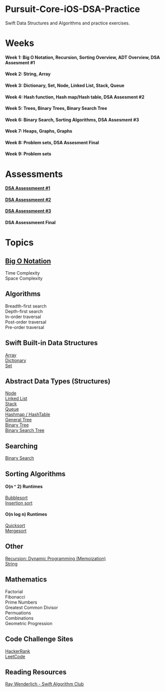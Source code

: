 # Pursuit-Core-iOS-DSA-Practice
Swift Data Structures and Algorithms and practice exercises.

# Weeks 

#### Week 1: Big O Notation, Recursion, Sorting Overview, ADT Overview, DSA Assesment #1
#### Week 2: String, Array   
#### Week 3: Dictionary, Set, Node, Linked List, Stack, Queue
#### Week 4: Hash function, Hash map/Hash table, DSA Assesment #2
#### Week 5: Trees, Binary Trees, Binary Search Tree
#### Week 6: Binary Search, Sorting Algorithms, DSA Assesment #3
#### Week 7: Heaps, Graphs, Graphs
#### Week 8: Problem sets, DSA Assesment Final
#### Week 9: Problem sets

# Assessments

#### [DSA Assessmeent #1](https://github.com/joinpursuit/Pursuit-Core-iOS-DSA-Practice/blob/master/Assessments/DSA-Assessment-1.md)
#### [DSA Assessmeent #2](https://github.com/joinpursuit/Pursuit-Core-iOS-DSA-Practice/blob/master/Assessments/DSA-Assessment-2.md)
#### [DSA Assessmeent #3](https://github.com/joinpursuit/Pursuit-Core-iOS-DSA-Practice/blob/master/Assessments/DSA-Assessment-3.md)
#### DSA Assessmeent Final

# Topics

## [Big O Notation](https://github.com/joinpursuit/Pursuit-Core-iOS/tree/5_3/units/unit02/lesson-06-big-o-notation)

Time Complexity  
Space Complexity  

## Algorithms 

Breadth-first search   
Depth-first search   
In-order traversal    
Post-order traversal   
Pre-order traversal   

## Swift Built-in Data Structures 
[Array](https://github.com/joinpursuit/Pursuit-Core-iOS/tree/5_3/units/unit01/lesson-07-arrays)     
[Dictionary](https://github.com/joinpursuit/Pursuit-Core-iOS/tree/5_3/units/unit01/lesson-10-dictionaries)  
[Set](https://github.com/joinpursuit/Pursuit-Core-iOS/tree/5_3/units/unit01/lesson-11-sets)     

## Abstract Data Types (Structures) 

[Node](https://github.com/joinpursuit/Pursuit-Core-iOS/tree/5_3/units/unit02/lesson-14-linked-list)   
[Linked List](https://github.com/joinpursuit/Pursuit-Core-iOS/tree/5_3/units/unit02/lesson-14-linked-list)      
[Stack](https://github.com/joinpursuit/Pursuit-Core-iOS/tree/5_3/units/unit02/lesson-15-dsa-stacks)     
[Queue](https://github.com/joinpursuit/Pursuit-Core-iOS/tree/5_3/units/unit03/lesson-02-dsa-queue)     
[Hashmap / HashTable](https://github.com/joinpursuit/Pursuit-Core-iOS/tree/5_3/units/unit03/lesson-12-hash-table)   
[General Tree](https://github.com/joinpursuit/Pursuit-Core-iOS/tree/5_3/units/unit05/lesson-01-dsa-introduction-to-trees)   
[Binary Tree](https://github.com/joinpursuit/Pursuit-Core-iOS-DSA-Practice/blob/master/Trees/BinaryTree.md)   
[Binary Search Tree](https://github.com/joinpursuit/Pursuit-Core-iOS-DSA-Practice/blob/master/Trees/Binary-Search-Tree.md)   

## Searching

[Binary Search](https://github.com/joinpursuit/Pursuit-Core-iOS/tree/5_3/units/unit04/lesson-15-dsa-binary-search)     

## Sorting Algorithms 

#### O(n ^ 2) Runtimes 
[Bubblesort](https://github.com/joinpursuit/Pursuit-Core-iOS/tree/5_3/units/unit04/lesson-06-dsa-introduction-to-sorting-algorithms)   
[Insertion sort](https://github.com/joinpursuit/Pursuit-Core-iOS/tree/5_3/units/unit04/lesson-06-dsa-introduction-to-sorting-algorithms)   

#### O(n log n) Runtimes 
[Quicksort](https://github.com/joinpursuit/Pursuit-Core-iOS-DSA-Practice/blob/master/Quicksort-Mergesort.md)   
[Mergesort](https://github.com/joinpursuit/Pursuit-Core-iOS-DSA-Practice/blob/master/Quicksort-Mergesort.md)   

## Other 
[Recursion: Dynamic Programming (Memoization)](https://github.com/joinpursuit/Pursuit-Core-iOS/tree/5_3/units/unit03/lesson-07-recursion)  
[String](https://github.com/joinpursuit/Pursuit-Core-iOS/tree/5_3/units/unit01/lesson-06-strings)     

## Mathematics 

Factorial   
Fibonacci    
Prime Numbers   
Greatest Common Divisor   
Permuations    
Combinations    
Geometric Progression

## Code Challenge Sites 

[HackerRank](https://www.hackerrank.com/dashboard)    
[LeetCode](https://leetcode.com/)    

## Reading Resources 

[Ray Wenderlich - Swift Algorithm Club](https://github.com/raywenderlich/swift-algorithm-club)  

